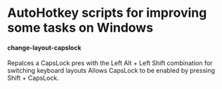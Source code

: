 # AutoHotkey scripts for improving some tasks on Windows

#### change-layout-capslock 

Repalces a CapsLock pres with the Left Alt + Left Shift combination for switching keyboard layouts
Allows CapsLock to be enabled by pressing Shift + CapsLock.

